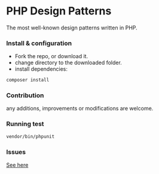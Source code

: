 # PHP Design Patterns

The most well-known design patterns written in PHP.

### Install & configuration

- Fork the repo, or download it.
- change directory to the downloaded folder.
- install dependencies:

```bash
composer install
```

### Contribution

any additions, improvements or modifications are welcome.

### Running test

```bash
vendor/bin/phpunit
```

### Issues

[See here](https://github.com/celyes/design-patterns-php/issues) 